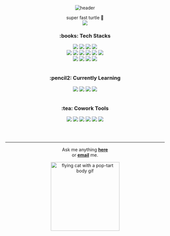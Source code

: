 
<div align="center">
 
![header](https://capsule-render.vercel.app/api?type=waving&color=0:ffe45c,100:d5adff&text=Hi%20there!&animation=twinkling&fontColor=fff&stroke=003268)

super fast turtle :turtle: <br>
 <img src="https://img.shields.io/badge/Markup Developer-03C75A?style=for-the-badge&logo=Naver&logoColor=white">
 <br>
 
<h3>:books: Tech Stacks </h3>
<div>
 <img src="https://img.shields.io/badge/VS Code-007ACC?style=for-the-badge&logo=Visual Studio Code&logoColor=white">
 <img src="https://img.shields.io/badge/Git-181717?style=for-the-badge&logo=GitHub&logoColor=white">
 <img src="https://img.shields.io/badge/Sourcetree-0052CC?style=for-the-badge&logo=Sourcetree&logoColor=white">
 <img src="https://img.shields.io/badge/Bootstrap-7952B3?style=for-the-badge&logo=Bootstrap&logoColor=white">
</div>

<div>
 <img src="https://img.shields.io/badge/HTML5-E34F26?style=for-the-badge&logo=HTML5&logoColor=white">
 <img src="https://img.shields.io/badge/CSS3-1572B6?style=for-the-badge&logo=CSS3&logoColor=white">
 <img src="https://img.shields.io/badge/Sass/Scss-CC6699?style=for-the-badge&logo=Sass&logoColor=white">
 <img src="https://img.shields.io/badge/Swiper-6332F6?style=for-the-badge&logo=Swiper&logoColor=white">
 <img src="https://img.shields.io/badge/jQuery-0769AD?style=for-the-badge&logo=jQuery&logoColor=white">
 <img src="https://img.shields.io/badge/JavaScript(ES6)-F7DF1E?style=for-the-badge&logo=JavaScript&logoColor=white">
</div>

<div>
 <img src="https://img.shields.io/badge/Node.js-339933?style=for-the-badge&logo=Node.js&logoColor=white">
 <img src="https://img.shields.io/badge/gulp-CF4647?style=for-the-badge&logo=gulp&logoColor=white">
 <img src="https://img.shields.io/badge/npm-CB3837?style=for-the-badge&logo=npm&logoColor=white">
 <img src="https://img.shields.io/badge/Yarn-2C8EBB?style=for-the-badge&logo=Yarn&logoColor=white">
</div>
<br>

<h3> :pencil2: Currently Learning </h3>
<div>
 <img src="https://img.shields.io/badge/JavaScript(ES5)-F7DF1E?style=for-the-badge&logo=JavaScript&logoColor=white">
 <img src="https://img.shields.io/badge/React-61DAFB?style=for-the-badge&logo=React&logoColor=white">
 <img src="https://img.shields.io/badge/Vue.js-4FC08D?style=for-the-badge&logo=Vue.js&logoColor=white">
 <img src="https://img.shields.io/badge/TypeScript-3178C6?style=for-the-badge&logo=TypeScript&logoColor=white">
</div>
<br>
 
<h3>   :tea: Cowork Tools </h3>
<div>
  <img src="https://img.shields.io/badge/GitHub-181717?style=for-the-badge&logo=GitHub&logoColor=white">
  <img src="https://img.shields.io/badge/GitLab-FC6D26?style=for-the-badge&logo=GitLab&logoColor=white">
  <img src="https://img.shields.io/badge/works-03C75A?style=for-the-badge&logo=Naver&logoColor=white">
  <img src="https://img.shields.io/badge/zeplin-fa9440?style=for-the-badge&logo=zeplin&logoColor=white">
  <img src="https://img.shields.io/badge/Figma-F24E1E?style=for-the-badge&logo=Figma&logoColor=white">
  <img src="https://img.shields.io/badge/Photoshop-31A8FF?style=for-the-badge&logo=Adobe Photoshop&logoColor=white">
</div>
 
<br><br>

---
Ask me anything <a href="https://github.com/ABSphreak/ABSphreak/issues/new"><b>here</b></a><br>
or <a href="mailto:jiihy@naver.com"><b>email</b></a> me.

<div><img width="217" alt="flying cat with a pop-tart body gif" src="https://c.tenor.com/lTtlX5xlfmgAAAAC/nyan-cat.gif"></div>
</div>
